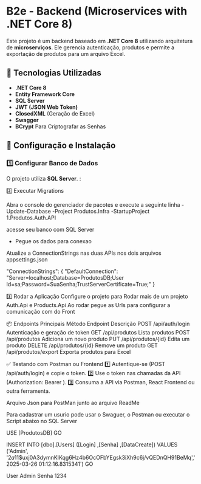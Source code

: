 # B2e - Backend (Microservices with .NET Core 8)

Este projeto é um backend baseado em **.NET Core 8** utilizando arquitetura de **microserviços**. Ele gerencia autenticação, produtos e permite a exportação de produtos para um arquivo Excel.

## 🚀 Tecnologias Utilizadas
- **.NET Core 8**
- **Entity Framework Core**
- **SQL Server**
- **JWT (JSON Web Token)**
- **ClosedXML** (Geração de Excel)
- **Swagger**
- **BCrypt** Para Criptografar as Senhas

## 🔧 Configuração e Instalação

### 1️⃣ **Configurar Banco de Dados**
O projeto utiliza **SQL Server**. :


2️⃣ Executar Migrations

Abra o console do gerenciador de pacotes e execute a seguinte linha 
	- Update-Database -Project Produtos.Infra -StartupProject 1.Produtos.Auth.API

acesse seu banco com SQL Server 
- Pegue os dados para conexao

Atualize a ConnectionStrings nas duas APIs nos dois arquivos appsettings.json

"ConnectionStrings": {
  "DefaultConnection": "Server=localhost;Database=ProdutosDB;User Id=sa;Password=SuaSenha;TrustServerCertificate=True;"
}

3️⃣ Rodar a Aplicação
Configure o projeto para Rodar mais de um projeto Auth.Api e Products.Api
Ao rodar pegue as Urls para configurar a comunicação com do Front


📦 Endpoints Principais
Método	        Endpoint	                Descrição
POST	        /api/auth/login	            Autenticação e geração de token
GET	            /api/produtos	            Lista produtos
POST	        /api/produtos	            Adiciona um novo produto
PUT	            /api/produtos/{id}	        Edita um produto
DELETE	        /api/produtos/{id}	        Remove um produto
GET	            /api/produtos/export	    Exporta produtos para Excel

✅ Testando com Postman ou Frontend
1️⃣ Autentique-se (POST /api/auth/login) e copie o token.
2️⃣ Use o token nas chamadas da API (Authorization: Bearer <TOKEN>).
3️⃣ Consuma a API via Postman, React Frontend ou outra ferramenta.

Arquivo Json para PostMan junto ao arquivo ReadMe

Para cadastrar um usurio pode usar o Swaguer, o Postman ou executar o Script abaixo no SQL Server

USE [ProdutosDB]
GO

INSERT INTO [dbo].[Users]
           ([Login]
           ,[Senha]
           ,[DataCreate])
     VALUES
           ('Admin', '$2a$11$uxj0A3dymnKIKqg6Hz4b6OcOFbYEgsk3iXh9c6j/vQEDnQH91BeMq','2025-03-26 01:12:16.8315341')
GO

User Admin
Senha 1234

